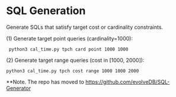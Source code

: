 # SQL Generation

Generate SQLs that satisfy target cost or cardinality constraints. 

(1) Generate target point queries (cardinality=1000):

	 python3 cal_time.py tpch card point 1000 1000
	 
	 

(2) Generate target range queries (cost in [1000, 2000]):

	python3 cal_time.py tpch cost range 1000 1000 2000
	

**Note. The repo has moved to https://github.com/evolveDB/SQL-Generator
